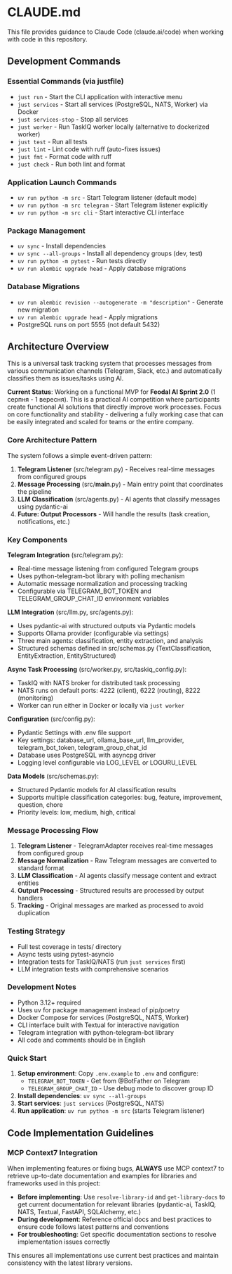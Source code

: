 # CLAUDE.md

This file provides guidance to Claude Code (claude.ai/code) when working with code in this repository.

## Development Commands

### Essential Commands (via justfile)
- `just run` - Start the CLI application with interactive menu
- `just services` - Start all services (PostgreSQL, NATS, Worker) via Docker
- `just services-stop` - Stop all services
- `just worker` - Run TaskIQ worker locally (alternative to dockerized worker)
- `just test` - Run all tests
- `just lint` - Lint code with ruff (auto-fixes issues)
- `just fmt` - Format code with ruff
- `just check` - Run both lint and format

### Application Launch Commands
- `uv run python -m src` - Start Telegram listener (default mode)
- `uv run python -m src telegram` - Start Telegram listener explicitly
- `uv run python -m src cli` - Start interactive CLI interface

### Package Management
- `uv sync` - Install dependencies
- `uv sync --all-groups` - Install all dependency groups (dev, test)
- `uv run python -m pytest` - Run tests directly
- `uv run alembic upgrade head` - Apply database migrations

### Database Migrations
- `uv run alembic revision --autogenerate -m "description"` - Generate new migration
- `uv run alembic upgrade head` - Apply migrations
- PostgreSQL runs on port 5555 (not default 5432)

## Architecture Overview

This is a universal task tracking system that processes messages from various communication channels (Telegram, Slack, etc.) and automatically classifies them as issues/tasks using AI.

**Current Status**: Working on a functional MVP for **Feodal AI Sprint 2.0** (1 серпня - 1 вересня). This is a practical AI competition where participants create functional AI solutions that directly improve work processes. Focus on core functionality and stability - delivering a fully working case that can be easily integrated and scaled for teams or the entire company.

### Core Architecture Pattern
The system follows a simple event-driven pattern:
1. **Telegram Listener** (src/telegram.py) - Receives real-time messages from configured groups
2. **Message Processing** (src/__main__.py) - Main entry point that coordinates the pipeline
3. **LLM Classification** (src/agents.py) - AI agents that classify messages using pydantic-ai
4. **Future: Output Processors** - Will handle the results (task creation, notifications, etc.)

### Key Components

**Telegram Integration** (src/telegram.py):
- Real-time message listening from configured Telegram groups
- Uses python-telegram-bot library with polling mechanism
- Automatic message normalization and processing tracking
- Configurable via TELEGRAM_BOT_TOKEN and TELEGRAM_GROUP_CHAT_ID environment variables

**LLM Integration** (src/llm.py, src/agents.py):
- Uses pydantic-ai with structured outputs via Pydantic models
- Supports Ollama provider (configurable via settings)
- Three main agents: classification, entity extraction, and analysis
- Structured schemas defined in src/schemas.py (TextClassification, EntityExtraction, EntityStructured)

**Async Task Processing** (src/worker.py, src/taskiq_config.py):
- TaskIQ with NATS broker for distributed task processing
- NATS runs on default ports: 4222 (client), 6222 (routing), 8222 (monitoring)
- Worker can run either in Docker or locally via `just worker`

**Configuration** (src/config.py):
- Pydantic Settings with .env file support
- Key settings: database_url, ollama_base_url, llm_provider, telegram_bot_token, telegram_group_chat_id
- Database uses PostgreSQL with asyncpg driver
- Logging level configurable via LOG_LEVEL or LOGURU_LEVEL

**Data Models** (src/schemas.py):
- Structured Pydantic models for AI classification results
- Supports multiple classification categories: bug, feature, improvement, question, chore
- Priority levels: low, medium, high, critical

### Message Processing Flow
1. **Telegram Listener** - TelegramAdapter receives real-time messages from configured group
2. **Message Normalization** - Raw Telegram messages are converted to standard format
3. **LLM Classification** - AI agents classify message content and extract entities
4. **Output Processing** - Structured results are processed by output handlers
5. **Tracking** - Original messages are marked as processed to avoid duplication

### Testing Strategy
- Full test coverage in tests/ directory
- Async tests using pytest-asyncio
- Integration tests for TaskIQ/NATS (run `just services` first)
- LLM integration tests with comprehensive scenarios

### Development Notes
- Python 3.12+ required
- Uses uv for package management instead of pip/poetry
- Docker Compose for services (PostgreSQL, NATS, Worker)
- CLI interface built with Textual for interactive navigation
- Telegram integration with python-telegram-bot library
- All code and comments should be in English

### Quick Start
1. **Setup environment**: Copy `.env.example` to `.env` and configure:
   - `TELEGRAM_BOT_TOKEN` - Get from @BotFather on Telegram
   - `TELEGRAM_GROUP_CHAT_ID` - Use debug mode to discover group ID
2. **Install dependencies**: `uv sync --all-groups`
3. **Start services**: `just services` (PostgreSQL, NATS)
4. **Run application**: `uv run python -m src` (starts Telegram listener)

## Code Implementation Guidelines

### MCP Context7 Integration
When implementing features or fixing bugs, **ALWAYS** use MCP context7 to retrieve up-to-date documentation and examples for libraries and frameworks used in this project:

- **Before implementing**: Use `resolve-library-id` and `get-library-docs` to get current documentation for relevant libraries (pydantic-ai, TaskIQ, NATS, Textual, FastAPI, SQLAlchemy, etc.)
- **During development**: Reference official docs and best practices to ensure code follows latest patterns and conventions
- **For troubleshooting**: Get specific documentation sections to resolve implementation issues correctly

This ensures all implementations use current best practices and maintain consistency with the latest library versions.